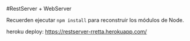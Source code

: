 #RestServer + WebServer

Recuerden ejecutar ``` npm install ``` para reconstruir los módulos de Node.


heroku deploy: https://restserver-rretta.herokuapp.com/
